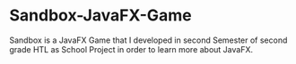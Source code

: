 # Sandbox-JavaFX-Game
Sandbox is a JavaFX Game that I developed in second Semester of second grade HTL as School Project in order to learn more about JavaFX.
